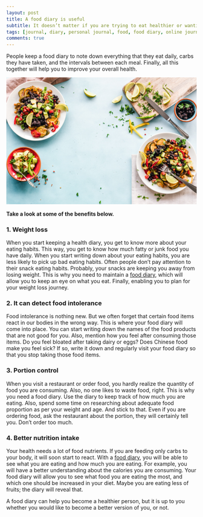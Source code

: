 ```yaml
---
layout: post
title: A food diary is useful
subtitle: It doesn’t matter if you are trying to eat healthier or wanting to lose weight, with the help of a food journal you can bring in positive changes in your life.
tags: [journal, diary, personal journal, food, food diary, online journal, online diary, writing, writing community]
comments: true
---
```


People keep a food diary to note down everything that they eat daily, carbs they have taken, and the intervals between each meal. Finally, all this together will help you to improve 
your overall health.

![A food diary is useful](/img/post/a-food-diary-is-useful.jpg)

<b>Take a look at some of the benefits below.</b>

<h3>1. Weight loss</h3>
<p>When you start keeping a health diary, you get to know more about your eating habits. This way, you get to know how much fatty or junk food you have daily. When you start writing down about your eating habits, you are less likely to pick up bad eating habits. Often people don’t pay attention to their snack eating habits. Probably, your snacks are keeping you away from losing weight. This is why you need to maintain a <a href="https://www.goodnightjournal.com/diary/food-diary" alt="Food diary">food diary</a>, which will allow you to keep an eye on what you eat. Finally, enabling you to plan for your weight loss journey.</p>

<h3>2. It can detect food intolerance</h3>
<p>Food intolerance is nothing new. But we often forget that certain food items react in our bodies in the wrong way. This is where your food diary will come into place. You can start writing down the names of the food products that are not good for you. Also, mention how you feel after consuming those items. Do you feel bloated after taking dairy or eggs? Does Chinese food make you feel sick? If so, write it down and regularly visit your food diary so that you stop taking those food items.</p>

<h3>3. Portion control</h3>
<p>When you visit a restaurant or order food, you hardly realize the quantity of food you are consuming. Also, no one likes to waste food, right. This is why you need a food diary. Use the diary to keep track of how much you are eating. Also, spend some time on researching about adequate food proportion as per your weight and age. And stick to that. Even if you are ordering food, ask the restaurant about the portion, they will certainly tell you. Don’t order too much.</p>

<h3>4. Better nutrition intake</h3>
<p>Your health needs a lot of food nutrients. If you are feeding only carbs to your body, it will soon start to react. With a <a href="https://www.goodnightjournal.com/diary/food-diary" alt="Food diary">food diary</a>, you will be able to see what you are eating and how much you are eating. For example, you will have a better understanding about the calories you are consuming. Your food diary will allow you to see what food you are eating the most, and which one should be increased in your diet. Maybe you are eating less of fruits; the diary will reveal that.</p>

<p>A food diary can help you become a healthier person, but it is up to you whether you would like to become a better version of you, or not.</p>